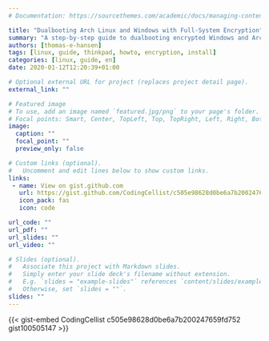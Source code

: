 ```yaml
---
# Documentation: https://sourcethemes.com/academic/docs/managing-content/

title: "Dualbooting Arch Linux and Windows with Full-System Encryption"
summary: "A step-by-step guide to dualbooting encrypted Windows and Arch Linux, using the rEFInd boot mananger."
authors: [thomas-e-hansen]
tags: [linux, guide, thinkpad, howto, encryption, install]
categories: [linux, guide, en]
date: 2020-01-12T12:20:39+01:00

# Optional external URL for project (replaces project detail page).
external_link: ""

# Featured image
# To use, add an image named `featured.jpg/png` to your page's folder.
# Focal points: Smart, Center, TopLeft, Top, TopRight, Left, Right, BottomLeft, Bottom, BottomRight.
image:
  caption: ""
  focal_point: ""
  preview_only: false

# Custom links (optional).
#   Uncomment and edit lines below to show custom links.
links:
 - name: View on gist.github.com
   url: https://gist.github.com/CodingCellist/c505e98628d0be6a7b200247659fd752
   icon_pack: fas
   icon: code

url_code: ""
url_pdf: ""
url_slides: ""
url_video: ""

# Slides (optional).
#   Associate this project with Markdown slides.
#   Simply enter your slide deck's filename without extension.
#   E.g. `slides = "example-slides"` references `content/slides/example-slides.md`.
#   Otherwise, set `slides = ""`.
slides: ""
---
```

{{< gist-embed CodingCellist c505e98628d0be6a7b200247659fd752 gist100505147 >}}

